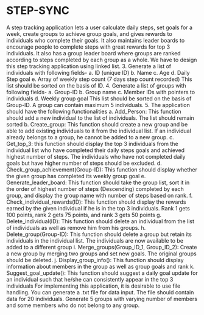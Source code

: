# STEP-SYNC

A step tracking application lets a user calculate daily steps, set goals for a week, create groups to achieve group goals, and gives rewards to individuals who complete their goals. It also maintains leader boards to encourage people to complete steps with great rewards for top 3 individuals. It also has a group leader board where groups are ranked according to steps completed by each group as a whole. We have to design this step tracking application using linked list.
3.
Generate a list of individuals with following fields-
a.
ID (unique ID)
b.
Name
c.
Age
d.
Daily Step goal
e.
Array of weekly step count (7 days step count recorded)
This list should be sorted on the basis of ID.
4.
Generate a list of groups with following fields-
a.
Group-ID
b.
Group name
c.
Member IDs with pointers to individuals
d.
Weekly group goal
This list should be sorted on the basis of Group-ID. A group can contain maximum 5 individuals.
5.
The application should have the following functionalities
a.
Add_Person: This function should add a new individual to the list of individuals. The list should remain sorted
b.
Create_group: This function should create a new group and be able to add existing individuals to it from the individual list. If an individual already belongs to a group, he cannot be added to a new group.
c.
Get_top_3: this function should display the top 3 individuals from the individual list who have completed their daily steps goals and achieved highest number of steps. The individuals who have not completed daily goals but have higher number of steps should be excluded.
d.
Check_group_achievement(Group-ID): This function should display whether the given group has completed its weekly group goal
e.
Generate_leader_board: This function should take the group list, sort it in the order of highest number of steps (Descending) completed by each group, and display the group name with number of steps based on rank.
f.
Check_individual_rewards(ID): This function should display the rewards earned by the given individual if he is in the top 3 individuals. Rank 1 gets 100 points, rank 2 gets 75 points, and rank 3 gets 50 points
g.
Delete_individual(ID): This function should delete an individual from the list of individuals as well as remove him from his groups.
h.
Delete_group(Group-ID): This function should delete a group but retain its individuals in the individual list. The individuals are now available to be added to a different group
i.
Merge_groups(Group_ID_1, Group_ID_2): Create a new group by merging two groups and set new goals. The original groups should be deleted.
j.
Display_group_info(): This function should display information about members in the group as well as group goals and rank
k.
Suggest_goal_update(): This function should suggest a daily goal update for an individual such that he/she can consistently appear in the top 3 individuals
For implementing this application, it is desirable to use file handling. You can generate a .txt file for data input. The file should contain data for 20 individuals. Generate 5 groups with varying number of members and some members who do not belong to any group.
